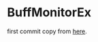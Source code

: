 # BuffMonitorEx

first commit copy from [here](https://forum.gamer.com.tw/Co.php?bsn=16357&sn=132056).
